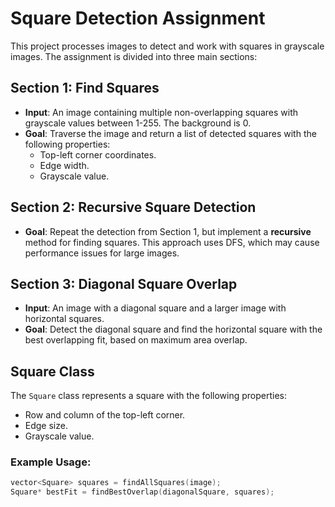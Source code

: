 # Square Detection Assignment

This project processes images to detect and work with squares in grayscale images. The assignment is divided into three main sections:

## Section 1: Find Squares
- **Input**: An image containing multiple non-overlapping squares with grayscale values between 1-255. The background is 0.
- **Goal**: Traverse the image and return a list of detected squares with the following properties:
  - Top-left corner coordinates.
  - Edge width.
  - Grayscale value.
  
## Section 2: Recursive Square Detection
- **Goal**: Repeat the detection from Section 1, but implement a **recursive** method for finding squares. This approach uses DFS, which may cause performance issues for large images.

## Section 3: Diagonal Square Overlap
- **Input**: An image with a diagonal square and a larger image with horizontal squares.
- **Goal**: Detect the diagonal square and find the horizontal square with the best overlapping fit, based on maximum area overlap.

## Square Class
The `Square` class represents a square with the following properties:
- Row and column of the top-left corner.
- Edge size.
- Grayscale value.

### Example Usage:
```cpp
vector<Square> squares = findAllSquares(image);
Square* bestFit = findBestOverlap(diagonalSquare, squares);
